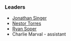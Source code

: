 ### Leaders

* [Jonathan Singer](mailto:jon.singer@owasp.org)
* [Nestor Torres](mailto:nestor.torres@owasp.org)
* [Ryan Soper](mailto:ryan.soper@owasp.org)
* Charlie Marval - assistant
